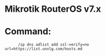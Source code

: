 # Mikrotik RouterOS v7.x

# Command:
          /ip dns adlist add ssl-verify=no url=https://list.unxlg.com/hosts.md


